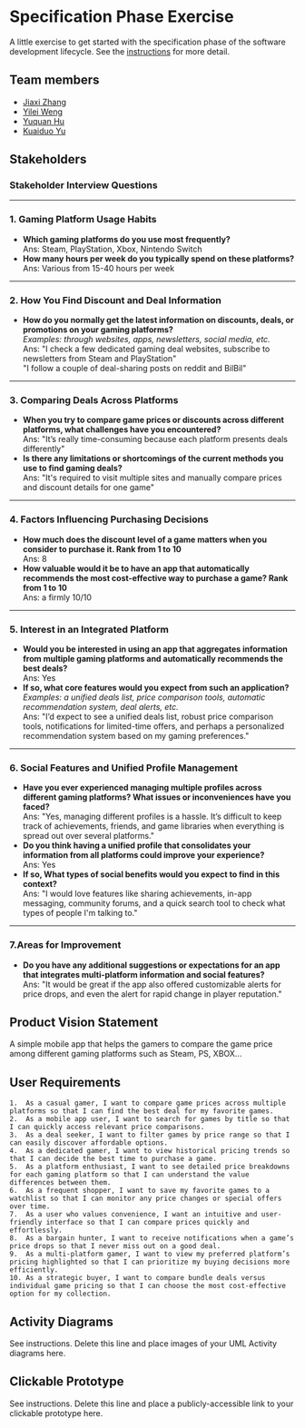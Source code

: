# Specification Phase Exercise

A little exercise to get started with the specification phase of the software development lifecycle. See the [instructions](instructions.md) for more detail.

## Team members

- [Jiaxi Zhang](https://github.com/SuQichen777)
- [Yilei Weng](https://github.com/ShadderD)
- [Yuquan Hu](https://github.com/N-A-E-S)
- [Kuaiduo Yu](https://github.com/ky2389)

## Stakeholders

### Stakeholder Interview Questions
---

### 1. Gaming Platform Usage Habits
- **Which gaming platforms do you use most frequently?**<br>
  Ans: Steam, PlayStation, Xbox, Nintendo Switch
- **How many hours per week do you typically spend on these platforms?**<br>
  Ans: Various from 15-40 hours per week
---

### 2. How You Find Discount and Deal Information
- **How do you normally get the latest information on discounts, deals, or promotions on your gaming platforms?**<br>
  _Examples: through websites, apps, newsletters, social media, etc._<br>
  Ans: "I check a few dedicated gaming deal websites, subscribe to newsletters from Steam and PlayStation"<br>
       "I follow a couple of deal-sharing posts on reddit and BilBil" 
---

### 3. Comparing Deals Across Platforms
- **When you try to compare game prices or discounts across different platforms, what challenges have you encountered?**<br>
  Ans: "It’s really time-consuming because each platform presents deals differently"
- **Is there any limitations or shortcomings of the current methods you use to find gaming deals?**<br>
  Ans: "It's required to visit multiple sites and manually compare prices and discount details for one game" 

---

### 4. Factors Influencing Purchasing Decisions
- **How much does the discount level of a game matters when you consider to purchase it. Rank from 1 to 10** <br>
  Ans: 8
- **How valuable would it be to have an app that automatically recommends the most cost-effective way to purchase a game? Rank from 1 to 10**<br>
  Ans: a firmly 10/10
---

### 5. Interest in an Integrated Platform
- **Would you be interested in using an app that aggregates information from multiple gaming platforms and automatically recommends the best deals?**<br>
  Ans: Yes
- **If so, what core features would you expect from such an application?**<br>
  _Examples: a unified deals list, price comparison tools, automatic recommendation system, deal alerts, etc._<br>
  Ans: "I’d expect to see a unified deals list, robust price comparison tools, notifications for limited-time offers, and perhaps a personalized recommendation system based on my gaming preferences."
---

### 6. Social Features and Unified Profile Management
- **Have you ever experienced managing multiple profiles across different gaming platforms? What issues or inconveniences have you faced?**<br>
  Ans: "Yes, managing different profiles is a hassle. It’s difficult to keep track of achievements, friends, and game libraries when everything is spread out over several platforms."
- **Do you think having a unified profile that consolidates your information from all platforms could improve your experience?**<br>
  Ans: Yes
- **If so, What types of social benefits would you expect to find in this context?**<br>
  Ans: "I would love features like sharing achievements, in-app messaging, community forums, and a quick search tool to check what types of people I'm talking to."
---

### 7.Areas for Improvement
- **Do you have any additional suggestions or expectations for an app that integrates multi-platform information and social features?**<br>
  Ans:  "It would be great if the app also offered customizable alerts for price drops, and even the alert for rapid change in player reputation."

## Product Vision Statement

A simple mobile app that helps the gamers to compare the game price among different gaming platforms such as Steam, PS, XBOX...

## User Requirements

	1.	As a casual gamer, I want to compare game prices across multiple platforms so that I can find the best deal for my favorite games.
	2.	As a mobile app user, I want to search for games by title so that I can quickly access relevant price comparisons.
	3.	As a deal seeker, I want to filter games by price range so that I can easily discover affordable options.
	4.	As a dedicated gamer, I want to view historical pricing trends so that I can decide the best time to purchase a game.
	5.	As a platform enthusiast, I want to see detailed price breakdowns for each gaming platform so that I can understand the value differences between them.
	6.	As a frequent shopper, I want to save my favorite games to a watchlist so that I can monitor any price changes or special offers over time.
	7.	As a user who values convenience, I want an intuitive and user-friendly interface so that I can compare prices quickly and effortlessly.
	8.	As a bargain hunter, I want to receive notifications when a game’s price drops so that I never miss out on a good deal.
	9.	As a multi-platform gamer, I want to view my preferred platform’s pricing highlighted so that I can prioritize my buying decisions more efficiently.
	10.	As a strategic buyer, I want to compare bundle deals versus individual game pricing so that I can choose the most cost-effective option for my collection.

## Activity Diagrams

See instructions. Delete this line and place images of your UML Activity diagrams here.

## Clickable Prototype

See instructions. Delete this line and place a publicly-accessible link to your clickable prototype here.
